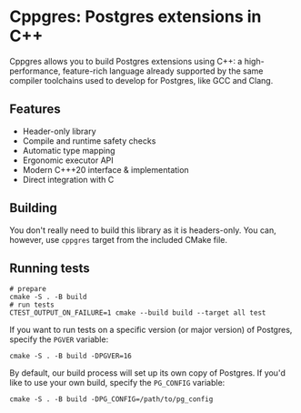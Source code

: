 # Cppgres: Postgres extensions in C++
 
Cppgres allows you to build Postgres extensions using C++: a high-performance, feature-rich
language already supported by the same compiler toolchains used to develop for Postgres,
like GCC and Clang.

## Features

* Header-only library
* Compile and runtime safety checks
* Automatic type mapping
* Ergonomic executor API
* Modern C+++20 interface & implementation
* Direct integration with C

## Building

You don't really need to build this library as it is headers-only. You can,
however, use `cppgres` target from the included CMake file.

## Running tests

```shell
# prepare
cmake -S . -B build 
# run tests
CTEST_OUTPUT_ON_FAILURE=1 cmake --build build --target all test
```

If you want to run tests on a specific version (or major version) of Postgres, specify the `PGVER` variable:

```shell
cmake -S . -B build -DPGVER=16
```

By default, our build process will set up its own copy of Postgres. If you'd like to use your own build,
specify the `PG_CONFIG` variable:

```shell
cmake -S . -B build -DPG_CONFIG=/path/to/pg_config
```
